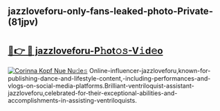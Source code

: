 ## jazzloveforu-only-fans​-leaked-photo​-Private-(81jpv)


# <h2><a href="https://mediaupload.pro?title=jazzloveforu&ref=git">🔗👉 🔴 jazzloveforu-P𝚑ot𝚘𝚜-V𝚒d𝚎o</a></h2>

[![Corinna Kopf Nue Nu𝚍e𝚜](https://i.imgur.com/0qMVB7G.gif)](https://mediaupload.pro?title=jazzloveforu&ref=git)
Online-influencer-jazzloveforu,known-for-publishing-dance-and-lifestyle-content,-including-performances-and-vlogs-on-social-media-platforms.Brilliant-ventriloquist-assistant-jazzloveforu,celebrated-for-their-exceptional-abilities-and-accomplishments-in-assisting-ventriloquists.  